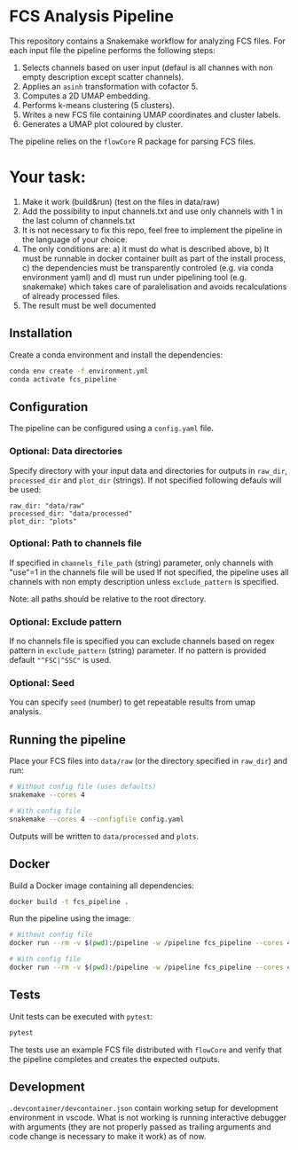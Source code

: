 # FCS Analysis Pipeline

This repository contains a Snakemake workflow for analyzing FCS files. For each
input file the pipeline performs the following steps:

1. Selects channels based on user input (defaul is all channes with non empty description except scatter channels).
2. Applies an `asinh` transformation with cofactor 5.
3. Computes a 2D UMAP embedding.
4. Performs k-means clustering (5 clusters).
5. Writes a new FCS file containing UMAP coordinates and cluster labels.
6. Generates a UMAP plot coloured by cluster.

The pipeline relies on the `flowCore` R package for parsing FCS files.

# Your task:
1) Make it work (build&run) (test on the files in data/raw)
2) Add the possibility to input channels.txt and use only channels with 1 in the last column of channels.txt
3) It is not necessary to fix this repo, feel free to implement the pipeline in 
the language of your choice.
4) The only conditions are: a) it must do what is described above, b) It must be runnable in docker container built
as part of the install process, c) the dependencies must be transparently controled (e.g. via conda environment 
yaml) and d) must run under pipelining tool (e.g. snakemake) which takes care of paralelisation and avoids 
recalculations of already processed files.
5) The result must be well documented


## Installation

Create a conda environment and install the dependencies:

```bash
conda env create -f environment.yml
conda activate fcs_pipeline
```

## Configuration

The pipeline can be configured using a `config.yaml` file.

### Optional: Data directories
Specify directory with your input data and directories for outputs in `raw_dir`, 
`processed_dir` and `plot_dir` (strings). If not specified following defauls will be used:

```
raw_dir: "data/raw"
processed_dir: "data/processed"
plot_dir: "plots"
```

### Optional: Path to channels file

If specified in `channels_file_path` (string) parameter, only channels with "use"=1 in the channels file will be used
If not specified, the pipeline uses all channels with non empty description unless `exclude_pattern` is specified.

Note: all paths should be relative to the root directory.

### Optional: Exclude pattern

If no channels file is specified you can exclude channels based on regex pattern in `exclude_pattern` (string) parameter.
If no pattern is provided default `"^FSC|^SSC"` is used.

### Optional: Seed

You can specify `seed` (number) to get repeatable results from umap analysis.

## Running the pipeline

Place your FCS files into `data/raw` (or the directory specified in `raw_dir`) and run:

```bash
# Without config file (uses defaults)
snakemake --cores 4

# With config file
snakemake --cores 4 --configfile config.yaml
```

Outputs will be written to `data/processed` and `plots`.

## Docker

Build a Docker image containing all dependencies:

```bash
docker build -t fcs_pipeline .
```

Run the pipeline using the image:

```bash
# Without config file
docker run --rm -v $(pwd):/pipeline -w /pipeline fcs_pipeline --cores 4

# With config file
docker run --rm -v $(pwd):/pipeline -w /pipeline fcs_pipeline --cores 4 --configfile config.yaml
```

## Tests

Unit tests can be executed with `pytest`:

```bash
pytest
```

The tests use an example FCS file distributed with `flowCore` and verify that
the pipeline completes and creates the expected outputs.

## Development

`.devcontainer/devcontainer.json` contain working setup for development environment in vscode. 
What is not working is running interactive debugger with arguments (they are not properly passed as trailing arguments and code change is necessary to make it work) as of now.